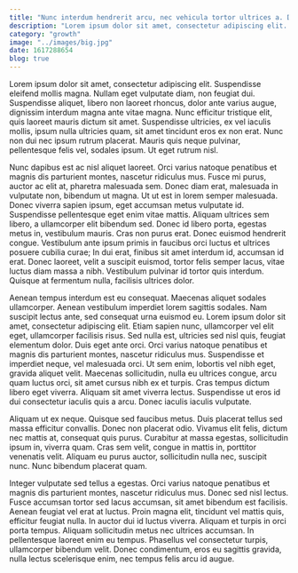 ```yaml
---
title: "Nunc interdum hendrerit arcu, nec vehicula tortor ultrices a. Donec."
description: "Lorem ipsum dolor sit amet, consectetur adipiscing elit. Etiam sagittis, orci id iaculis rhoncus, lorem lacus sollicitudin sapien, vitae ac."
category: "growth"
image: "../images/big.jpg"
date: 1617288654
blog: true
---
```

Lorem ipsum dolor sit amet, consectetur adipiscing elit. Suspendisse eleifend mollis magna. Nullam eget vulputate diam, non feugiat dui. Suspendisse aliquet, libero non laoreet rhoncus, dolor ante varius augue, dignissim interdum magna ante vitae magna. Nunc efficitur tristique elit, quis laoreet mauris dictum sit amet. Suspendisse ultricies, ex vel iaculis mollis, ipsum nulla ultricies quam, sit amet tincidunt eros ex non erat. Nunc non dui nec ipsum rutrum placerat. Mauris quis neque pulvinar, pellentesque felis vel, sodales ipsum. Ut eget rutrum nisl.

Nunc dapibus est ac nisl aliquet laoreet. Orci varius natoque penatibus et magnis dis parturient montes, nascetur ridiculus mus. Fusce mi purus, auctor ac elit at, pharetra malesuada sem. Donec diam erat, malesuada in vulputate non, bibendum ut magna. Ut ut est in lorem semper malesuada. Donec viverra sapien ipsum, eget accumsan metus vulputate id. Suspendisse pellentesque eget enim vitae mattis. Aliquam ultrices sem libero, a ullamcorper elit bibendum sed. Donec id libero porta, egestas metus in, vestibulum mauris. Cras non purus erat. Donec euismod hendrerit congue. Vestibulum ante ipsum primis in faucibus orci luctus et ultrices posuere cubilia curae; In dui erat, finibus sit amet interdum id, accumsan id erat. Donec laoreet, velit a suscipit euismod, tortor felis semper lacus, vitae luctus diam massa a nibh. Vestibulum pulvinar id tortor quis interdum. Quisque at fermentum nulla, facilisis ultrices dolor.

Aenean tempus interdum est eu consequat. Maecenas aliquet sodales ullamcorper. Aenean vestibulum imperdiet lorem sagittis sodales. Nam suscipit lectus ante, sed consequat urna euismod eu. Lorem ipsum dolor sit amet, consectetur adipiscing elit. Etiam sapien nunc, ullamcorper vel elit eget, ullamcorper facilisis risus. Sed nulla est, ultricies sed nisl quis, feugiat elementum dolor. Duis eget ante orci. Orci varius natoque penatibus et magnis dis parturient montes, nascetur ridiculus mus. Suspendisse et imperdiet neque, vel malesuada orci. Ut sem enim, lobortis vel nibh eget, gravida aliquet velit. Maecenas sollicitudin, nulla eu ultrices congue, arcu quam luctus orci, sit amet cursus nibh ex et turpis. Cras tempus dictum libero eget viverra. Aliquam sit amet viverra lectus. Suspendisse ut eros id dui consectetur iaculis quis a arcu. Donec iaculis iaculis vulputate.

Aliquam ut ex neque. Quisque sed faucibus metus. Duis placerat tellus sed massa efficitur convallis. Donec non placerat odio. Vivamus elit felis, dictum nec mattis at, consequat quis purus. Curabitur at massa egestas, sollicitudin ipsum in, viverra quam. Cras sem velit, congue in mattis in, porttitor venenatis velit. Aliquam eu purus auctor, sollicitudin nulla nec, suscipit nunc. Nunc bibendum placerat quam.

Integer vulputate sed tellus a egestas. Orci varius natoque penatibus et magnis dis parturient montes, nascetur ridiculus mus. Donec sed nisl lectus. Fusce accumsan tortor sed lacus accumsan, sit amet bibendum est facilisis. Aenean feugiat vel erat at luctus. Proin magna elit, tincidunt vel mattis quis, efficitur feugiat nulla. In auctor dui id luctus viverra. Aliquam et turpis in orci porta tempus. Aliquam sollicitudin metus nec ultrices accumsan. In pellentesque laoreet enim eu tempus. Phasellus vel consectetur turpis, ullamcorper bibendum velit. Donec condimentum, eros eu sagittis gravida, nulla lectus scelerisque enim, nec tempus felis arcu id augue.